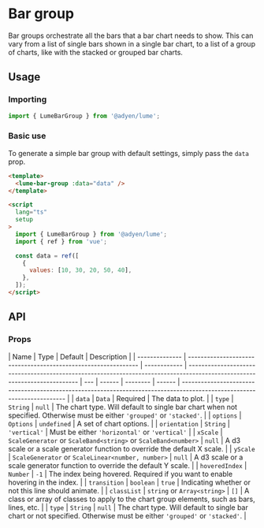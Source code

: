 # Bar group

Bar groups orchestrate all the bars that a bar chart needs to show. This can vary from a list of single bars shown in a single bar chart, to a list of a group of charts, like with the stacked or grouped bar charts.

## Usage

### Importing

```ts
import { LumeBarGroup } from '@adyen/lume';
```

### Basic use

To generate a simple bar group with default settings, simply pass the `data` prop.

```html
<template>
  <lume-bar-group :data="data" />
</template>

<script
  lang="ts"
  setup
>
  import { LumeBarGroup } from '@adyen/lume';
  import { ref } from 'vue';

  const data = ref([
    {
      values: [10, 30, 20, 50, 40],
    },
  ]);
</script>
```

## API

### Props

| Name           | Type                                                           | Default      | Description                                                                                                               |
| -------------- | -------------------------------------------------------------- | ------------ | ------------------------------------------------------------------------------------------------------------------------- | --- | ------ | -------- | ------ | ----------------------------------------------------------------------------------------------------------------------- |
| `data`         | `Data`                                                         | Required     | The data to plot.                                                                                                         |
| `type`         | `String`                                                       | `null`       | The chart type. Will default to single bar chart when not specified. Otherwise must be either `'grouped'` or `'stacked'`. |
| `options`      | `Options`                                                      | `undefined`  | A set of chart options.                                                                                                   |
| `orientation`  | `String`                                                       | `'vertical'` | Must be either `'horizontal'` or `'vertical'`                                                                             |
| `xScale`       | `ScaleGenerator` or `ScaleBand<string>` or `ScaleBand<number>` | `null`       | A d3 scale or a scale generator function to override the default X scale.                                                 |
| `yScale`       | `ScaleGenerator` or `ScaleLinear<number, number>`              | `null`       | A d3 scale or a scale generator function to override the default Y scale.                                                 |
| `hoveredIndex` | `Number`                                                       | `-1`         | The index being hovered. Required if you want to enable hovering in the index.                                            |
| `transition`   | `boolean`                                                      | `true`       | Indicating whether or not this line should animate.                                                                       |
| `classList`    | `string` or `Array<string>`                                    | `[]`         | A class or array of classes to apply to the chart group elements, such as bars, lines, etc.                               |     | `type` | `String` | `null` | The chart type. Will default to single bar chart or not specified. Otherwise must be either `'grouped'` or `'stacked'`. |
